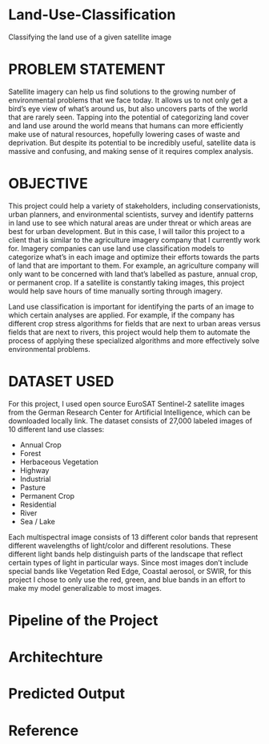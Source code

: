 # Land-Use-Classification
Classifying the land use of a given satellite image
# PROBLEM STATEMENT
   Satellite imagery can help us find solutions to the growing number of environmental problems that we face today. It allows us to not only get a bird’s eye view of what’s around us, but also uncovers parts of the world that are rarely seen. Tapping into the potential of categorizing land cover and land use around the world means that humans can more efficiently make use of natural resources, hopefully lowering cases of waste and deprivation. But despite its potential to be incredibly useful, satellite data is massive and confusing, and making sense of it requires complex analysis.
   
   
# OBJECTIVE
  This project could help a variety of stakeholders, including conservationists, urban planners, and environmental scientists, survey and identify patterns in land use to see which natural areas are under threat or which areas are best for urban development. But in this case, I will tailor this project to a client that is similar to the agriculture imagery company that I currently work for. Imagery companies can use land use classification models to categorize what’s in each image and optimize their efforts towards the parts of land that are important to them. For example, an agriculture company will only want to be concerned with land that’s labelled as pasture, annual crop, or permanent crop. If a satellite is constantly taking images, this project would help save hours of time manually sorting through imagery.
  
  Land use classification is important for identifying the parts of an image to which certain analyses are applied. For example, if the company has different crop stress algorithms for fields that are next to urban areas versus fields that are next to rivers, this project would help them to automate the process of applying these specialized algorithms and more effectively solve environmental problems.
  
  
  # DATASET USED
 For this project, I used open source EuroSAT Sentinel-2 satellite images from the German Research Center for Artificial Intelligence, which can be downloaded locally link. The dataset consists of 27,000 labeled images of 10 different land use classes:

- Annual Crop
- Forest
- Herbaceous Vegetation
- Highway
- Industrial
- Pasture
- Permanent Crop
- Residential
- River
- Sea / Lake

Each multispectral image consists of 13 different color bands that represent different wavelengths of light/color and different resolutions. These different light bands help distinguish parts of the landscape that reflect certain types of light in particular ways. Since most images don’t include special bands like Vegetation Red Edge, Coastal aerosol, or SWIR, for this project I chose to only use the red, green, and blue bands in an effort to make my model generalizable to most images.

# Pipeline of the Project 
# Architechture 
# Predicted Output
# Reference 

